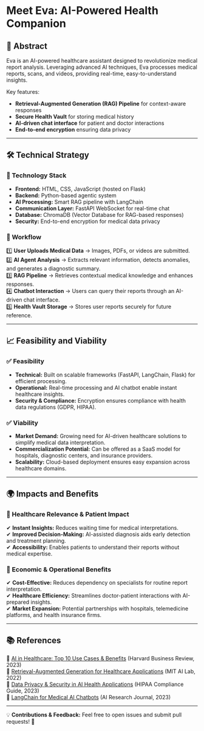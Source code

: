 # Meet Eva: AI-Powered Health Companion  

## 📌 Abstract  
Eva is an AI-powered healthcare assistant designed to revolutionize medical report analysis. Leveraging advanced AI techniques, Eva processes medical reports, scans, and videos, providing real-time, easy-to-understand insights.  

Key features:  
- **Retrieval-Augmented Generation (RAG) Pipeline** for context-aware responses  
- **Secure Health Vault** for storing medical history  
- **AI-driven chat interface** for patient and doctor interactions  
- **End-to-end encryption** ensuring data privacy  

---

## 🛠️ Technical Strategy  

### 🔹 Technology Stack  
- **Frontend:** HTML, CSS, JavaScript (hosted on Flask)  
- **Backend:** Python-based agentic system  
- **AI Processing:** Smart RAG pipeline with LangChain  
- **Communication Layer:** FastAPI WebSocket for real-time chat  
- **Database:** ChromaDB (Vector Database for RAG-based responses)  
- **Security:** End-to-end encryption for medical data privacy  

### 🔹 Workflow  
1️⃣ **User Uploads Medical Data** → Images, PDFs, or videos are submitted.  
2️⃣ **AI Agent Analysis** → Extracts relevant information, detects anomalies, and generates a diagnostic summary.  
3️⃣ **RAG Pipeline** → Retrieves contextual medical knowledge and enhances responses.  
4️⃣ **Chatbot Interaction** → Users can query their reports through an AI-driven chat interface.  
5️⃣ **Health Vault Storage** → Stores user reports securely for future reference.  

---

## 📈 Feasibility and Viability  

### ✅ Feasibility  
- **Technical:** Built on scalable frameworks (FastAPI, LangChain, Flask) for efficient processing.  
- **Operational:** Real-time processing and AI chatbot enable instant healthcare insights.  
- **Security & Compliance:** Encryption ensures compliance with health data regulations (GDPR, HIPAA).  

### ✅ Viability  
- **Market Demand:** Growing need for AI-driven healthcare solutions to simplify medical data interpretation.  
- **Commercialization Potential:** Can be offered as a SaaS model for hospitals, diagnostic centers, and insurance providers.  
- **Scalability:** Cloud-based deployment ensures easy expansion across healthcare domains.  

---

## 🌍 Impacts and Benefits  

### 🔹 Healthcare Relevance & Patient Impact  
✔ **Instant Insights:** Reduces waiting time for medical interpretations.  
✔ **Improved Decision-Making:** AI-assisted diagnosis aids early detection and treatment planning.  
✔ **Accessibility:** Enables patients to understand their reports without medical expertise.  

### 🔹 Economic & Operational Benefits  
✔ **Cost-Effective:** Reduces dependency on specialists for routine report interpretation.  
✔ **Healthcare Efficiency:** Streamlines doctor-patient interactions with AI-prepared insights.  
✔ **Market Expansion:** Potential partnerships with hospitals, telemedicine platforms, and health insurance firms.  

---

## 📚 References  
📖 [AI in Healthcare: Top 10 Use Cases & Benefits](https://hbr.org) (Harvard Business Review, 2023)  
📖 [Retrieval-Augmented Generation for Healthcare Applications](https://mit.edu) (MIT AI Lab, 2022)  
📖 [Data Privacy & Security in AI Health Applications](https://www.hipaajournal.com) (HIPAA Compliance Guide, 2023)  
📖 [LangChain for Medical AI Chatbots](https://airesearchjournal.com) (AI Research Journal, 2023)  

---

💡 **Contributions & Feedback:** Feel free to open issues and submit pull requests! 🚀  
